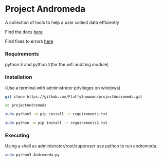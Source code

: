 # Project Andromeda
A collection of tools to help a user collect data efficiently

Find the docs [here](https://github.com/FluffySnowman/projectAndromeda/blob/master/docs.md)

Find fixes to errors [here](https://github.com/FluffySnowman/projectAndromeda/blob/master/errors.md)

### Requirements

python 3 and python 2(for the wifi auditing module)

### Installation

(Use a terminal with administrator privileges on windows)

```bash
git clone https://github.com/FluffySnowman/projectAndromeda.git

cd projectAndromeda

sudo python3 -m pip install -r requirements.txt

sudo python -m pip install -r requirements2.txt
```
### Executing

Using a shell as administrator/root/superuser use python to run andromeda.

```bash
sudo python3 Andromeda.py
```
